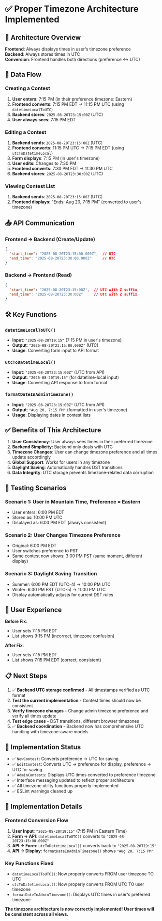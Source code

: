 # ✅ Proper Timezone Architecture Implemented

## 🎯 Architecture Overview

**Frontend**: Always displays times in user's timezone preference  
**Backend**: Always stores times in UTC  
**Conversion**: Frontend handles both directions (preference ↔ UTC)

## 🔄 Data Flow

### **Creating a Contest**
1. **User enters**: 7:15 PM (in their preference timezone: Eastern)
2. **Frontend converts**: 7:15 PM EDT → 11:15 PM UTC (using `datetimeLocalToUTC`)
3. **Backend stores**: `2025-08-20T23:15:00Z` (UTC)
4. **User always sees**: 7:15 PM EDT

### **Editing a Contest**
1. **Backend sends**: `2025-08-20T23:15:00Z` (UTC)
2. **Frontend converts**: 11:15 PM UTC → 7:15 PM EDT (using `utcToDatetimeLocal`)
3. **Form displays**: 7:15 PM (in user's timezone)
4. **User edits**: Changes to 7:30 PM
5. **Frontend converts**: 7:30 PM EDT → 11:30 PM UTC
6. **Backend stores**: `2025-08-20T23:30:00Z` (UTC)

### **Viewing Contest List**
1. **Backend sends**: `2025-08-20T23:15:00Z` (UTC)
2. **Frontend displays**: "Ends: Aug 20, 7:15 PM" (converted to user's timezone)

## 📤 API Communication

### **Frontend → Backend (Create/Update)**
```json
{
  "start_time": "2025-08-20T23:15:00.000Z",  // UTC
  "end_time": "2025-08-20T23:30:00.000Z"     // UTC
}
```

### **Backend → Frontend (Read)**
```json
{
  "start_time": "2025-08-20T23:15:00Z",  // UTC with Z suffix
  "end_time": "2025-08-20T23:30:00Z"     // UTC with Z suffix
}
```

## 🛠️ Key Functions

### **`datetimeLocalToUTC()`**
- **Input**: `"2025-08-20T19:15"` (7:15 PM in user's timezone)
- **Output**: `"2025-08-20T23:15:00.000Z"` (UTC)
- **Usage**: Converting form input to API format

### **`utcToDatetimeLocal()`**
- **Input**: `"2025-08-20T23:15:00Z"` (UTC from API)
- **Output**: `"2025-08-20T19:15"` (for datetime-local input)
- **Usage**: Converting API response to form format

### **`formatDateInAdminTimezone()`**
- **Input**: `"2025-08-20T23:15:00Z"` (UTC from API)
- **Output**: `"Aug 20, 7:15 PM"` (formatted in user's timezone)
- **Usage**: Displaying dates in contest lists

## ✅ Benefits of This Architecture

1. **User Consistency**: User always sees times in their preferred timezone
2. **Backend Simplicity**: Backend only deals with UTC
3. **Timezone Changes**: User can change timezone preference and all times update accordingly
4. **Global Support**: Works for users in any timezone
5. **Daylight Saving**: Automatically handles DST transitions
6. **Data Integrity**: UTC storage prevents timezone-related data corruption

## 🧪 Testing Scenarios

### **Scenario 1: User in Mountain Time, Preference = Eastern**
- User enters: 6:00 PM EDT
- Stored as: 10:00 PM UTC
- Displayed as: 6:00 PM EDT (always consistent)

### **Scenario 2: User Changes Timezone Preference**
- Original: 6:00 PM EDT
- User switches preference to PST
- Same contest now shows: 3:00 PM PST (same moment, different display)

### **Scenario 3: Daylight Saving Transition**
- Summer: 6:00 PM EDT (UTC-4) → 10:00 PM UTC
- Winter: 6:00 PM EST (UTC-5) → 11:00 PM UTC
- Display automatically adjusts for current DST rules

## 🎯 User Experience

**Before Fix**:
- User sets 7:15 PM EDT
- List shows 9:15 PM (incorrect, timezone confusion)

**After Fix**:
- User sets 7:15 PM EDT
- List shows 7:15 PM EDT (correct, consistent)

## 📋 Next Steps

1. ✅ **Backend UTC storage confirmed** - All timestamps verified as UTC format
2. **Test the current implementation** - Contest times should now be consistent
3. **Verify timezone changes** - Change admin timezone preference and verify all times update
4. **Test edge cases** - DST transitions, different browser timezones
5. ✅ **Backend coordination** - Backend now has comprehensive UTC handling with timezone-aware models

## 🔧 Implementation Status

- ✅ `NewContest`: Converts preference → UTC for saving
- ✅ `EditContest`: Converts UTC → preference for display, preference → UTC for saving
- ✅ `AdminContests`: Displays UTC times converted to preference timezone
- ✅ Interface messaging updated to reflect proper architecture
- ✅ All timezone utility functions properly implemented
- ✅ ESLint warnings cleaned up

## 🚀 Implementation Details

### **Frontend Conversion Flow**
1. **User Input**: `"2025-08-20T19:15"` (7:15 PM in Eastern Time)
2. **Form → API**: `datetimeLocalToUTC()` converts to `"2025-08-20T23:15:00.000Z"`
3. **API → Form**: `utcToDatetimeLocal()` converts back to `"2025-08-20T19:15"`
4. **API → Display**: `formatDateInAdminTimezone()` shows `"Aug 20, 7:15 PM"`

### **Key Functions Fixed**
- `datetimeLocalToUTC()`: Now properly converts FROM user timezone TO UTC
- `utcToDatetimeLocal()`: Now properly converts FROM UTC TO user timezone
- `formatDateInAdminTimezone()`: Displays UTC times in user's preferred timezone

**The timezone architecture is now correctly implemented! User times will be consistent across all views.**

